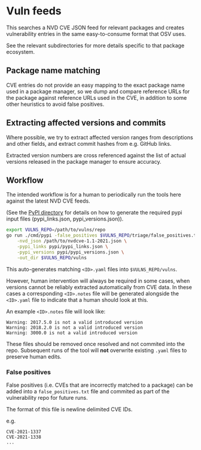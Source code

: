 # Vuln feeds
This searches a NVD CVE JSON feed for relevant packages and creates
vulnerability entries in the same easy-to-consume format that OSV uses.

See the relevant subdirectories for more details specific to that package
ecosystem.

## Package name matching
CVE entries do not provide an easy mapping to the exact package name used in a
package manager, so we dump and compare reference URLs for the package against
reference URLs used in the CVE, in addition to some other heuristics to avoid
false positives.

## Extracting affected versions and commits
Where possible, we try to extract affected version ranges from descriptions and
other fields, and extract commit hashes from e.g. GitHub links.

Extracted version numbers are cross referenced against the list of actual
versions released in the package manager to ensure accuracy.

## Workflow

The intended workflow is for a human to periodically run the tools here against
the latest NVD CVE feeds.

(See the [PyPI directory](pypi/) for details on how to generate the required pypi
input files (pypi_links.json, pypi_versions.json)).

```bash
export VULNS_REPO=/path/to/vulns/repo
go run ./cmd/pypi -false_positives $VULNS_REPO/triage/false_positives.txt \
    -nvd_json /path/to/nvdcve-1.1-2021.json \
    -pypi_links pypi/pypi_links.json \
    -pypi_versions pypi/pypi_versions.json \
    -out_dir $VULNS_REPO/vulns
```

This auto-generates matching `<ID>.yaml` files into `$VULNS_REPO/vulns`.

However, human intervention will always be required in some cases, when versions
cannot be reliably extracted automatically from CVE data. In these cases a
corresponding `<ID>.notes` file will be generated alongside the `<ID>.yaml` file to
indicate that a human should look at this.

An example `<ID>.notes` file will look like:

```
Warning: 2017.5.0 is not a valid introduced version
Warning: 2018.2.0 is not a valid introduced version
Warning: 3000.0 is not a valid introduced version
```

These files should be removed once resolved and not commited into the repo.
Subsequent runs of the tool will **not** overwrite existing `.yaml` files to
preserve human edits.

### False positives

False positives (i.e. CVEs that are incorrectly matched to a package) can be
added into a `false_positives.txt` file and commited as part of the
vulnerability repo for future runs.

The format of this file is newline delimited CVE IDs.

e.g.

```
CVE-2021-1337
CVE-2021-1338
...
```
